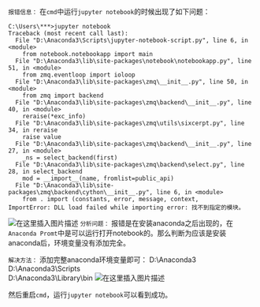 ﻿`报错信息：`
在`cmd`中运行`jupyter notebook`的时候出现了如下问题：
```
C:\Users\***>jupyter notebook
Traceback (most recent call last):
  File "D:\Anaconda3\Scripts\jupyter-notebook-script.py", line 6, in <module>
    from notebook.notebookapp import main
  File "D:\Anaconda3\lib\site-packages\notebook\notebookapp.py", line 51, in <module>
    from zmq.eventloop import ioloop
  File "D:\Anaconda3\lib\site-packages\zmq\__init__.py", line 50, in <module>
    from zmq import backend
  File "D:\Anaconda3\lib\site-packages\zmq\backend\__init__.py", line 40, in <module>
    reraise(*exc_info)
  File "D:\Anaconda3\lib\site-packages\zmq\utils\sixcerpt.py", line 34, in reraise
    raise value
  File "D:\Anaconda3\lib\site-packages\zmq\backend\__init__.py", line 27, in <module>
    _ns = select_backend(first)
  File "D:\Anaconda3\lib\site-packages\zmq\backend\select.py", line 28, in select_backend
    mod = __import__(name, fromlist=public_api)
  File "D:\Anaconda3\lib\site-packages\zmq\backend\cython\__init__.py", line 6, in <module>
    from . import (constants, error, message, context,
ImportError: DLL load failed while importing error: 找不到指定的模块。
```

![在这里插入图片描述](https://img-blog.csdnimg.cn/20210326111907931.png#pic_center)
`分析问题：`
报错是在安装anaconda之后出现的，在`Anaconda Promt`中是可以运行打开notebook的。那么判断为应该是安装anaconda后，环境变量没有添加完全。


`解决方法：`
添加完整anaconda环境变量即可：
D:\Anaconda3\
D:\Anaconda3\Scripts\
D:\Anaconda3\Library\bin
![在这里插入图片描述](https://img-blog.csdnimg.cn/2021032611253237.png#pic_center)

然后重启`cmd`，运行`jupyter notebook`可以看到成功。



